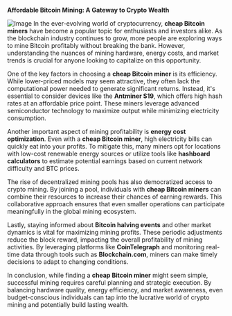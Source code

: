 **Affordable Bitcoin Mining: A Gateway to Crypto Wealth**


![Image](https://github.com/user-attachments/assets/31692037-0104-4703-abd1-696b6a7dd41b)
In the ever-evolving world of cryptocurrency, **cheap Bitcoin miners** have become a popular topic for enthusiasts and investors alike. As the blockchain industry continues to grow, more people are exploring ways to mine Bitcoin profitably without breaking the bank. However, understanding the nuances of mining hardware, energy costs, and market trends is crucial for anyone looking to capitalize on this opportunity.

One of the key factors in choosing a **cheap Bitcoin miner** is its efficiency. While lower-priced models may seem attractive, they often lack the computational power needed to generate significant returns. Instead, it's essential to consider devices like the **Antminer S19**, which offers high hash rates at an affordable price point. These miners leverage advanced semiconductor technology to maximize output while minimizing electricity consumption.

Another important aspect of mining profitability is **energy cost optimization**. Even with a **cheap Bitcoin miner**, high electricity bills can quickly eat into your profits. To mitigate this, many miners opt for locations with low-cost renewable energy sources or utilize tools like **hashboard calculators** to estimate potential earnings based on current network difficulty and BTC prices.

The rise of decentralized mining pools has also democratized access to crypto mining. By joining a pool, individuals with **cheap Bitcoin miners** can combine their resources to increase their chances of earning rewards. This collaborative approach ensures that even smaller operations can participate meaningfully in the global mining ecosystem.

Lastly, staying informed about **Bitcoin halving events** and other market dynamics is vital for maximizing mining profits. These periodic adjustments reduce the block reward, impacting the overall profitability of mining activities. By leveraging platforms like **CoinTelegraph** and monitoring real-time data through tools such as **Blockchain.com**, miners can make timely decisions to adapt to changing conditions.

In conclusion, while finding a **cheap Bitcoin miner** might seem simple, successful mining requires careful planning and strategic execution. By balancing hardware quality, energy efficiency, and market awareness, even budget-conscious individuals can tap into the lucrative world of crypto mining and potentially build lasting wealth.